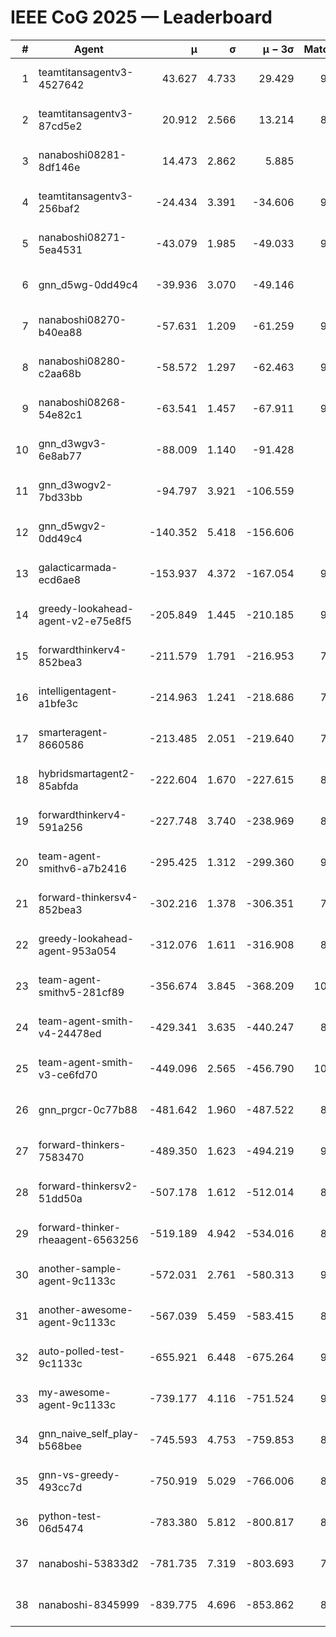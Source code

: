 # IEEE CoG 2025 — Leaderboard

| # | Agent | μ | σ | μ − 3σ | Matches | Updated |
|---:|---|---:|---:|---:|---:|---|
| 1 | teamtitansagentv3-4527642 | 43.627 | 4.733 | 29.429 | 9856 | 2025-08-31 05:29 |
| 2 | teamtitansagentv3-87cd5e2 | 20.912 | 2.566 | 13.214 | 8858 | 2025-08-31 05:29 |
| 3 | nanaboshi08281-8df146e | 14.473 | 2.862 | 5.885 | 376 | 2025-08-31 05:29 |
| 4 | teamtitansagentv3-256baf2 | -24.434 | 3.391 | -34.606 | 9774 | 2025-08-31 05:29 |
| 5 | nanaboshi08271-5ea4531 | -43.079 | 1.985 | -49.033 | 9758 | 2025-08-31 05:29 |
| 6 | gnn_d5wg-0dd49c4 | -39.936 | 3.070 | -49.146 | 200 | 2025-08-31 05:29 |
| 7 | nanaboshi08270-b40ea88 | -57.631 | 1.209 | -61.259 | 9560 | 2025-08-31 05:29 |
| 8 | nanaboshi08280-c2aa68b | -58.572 | 1.297 | -62.463 | 9098 | 2025-08-31 05:29 |
| 9 | nanaboshi08268-54e82c1 | -63.541 | 1.457 | -67.911 | 9280 | 2025-08-31 05:29 |
| 10 | gnn_d3wgv3-6e8ab77 | -88.009 | 1.140 | -91.428 | 258 | 2025-08-31 05:29 |
| 11 | gnn_d3wogv2-7bd33bb | -94.797 | 3.921 | -106.559 | 414 | 2025-08-31 05:29 |
| 12 | gnn_d5wgv2-0dd49c4 | -140.352 | 5.418 | -156.606 | 306 | 2025-08-31 05:29 |
| 13 | galacticarmada-ecd6ae8 | -153.937 | 4.372 | -167.054 | 9020 | 2025-08-31 05:29 |
| 14 | greedy-lookahead-agent-v2-e75e8f5 | -205.849 | 1.445 | -210.185 | 9750 | 2025-08-31 05:29 |
| 15 | forwardthinkerv4-852bea3 | -211.579 | 1.791 | -216.953 | 7779 | 2025-08-31 05:29 |
| 16 | intelligentagent-a1bfe3c | -214.963 | 1.241 | -218.686 | 7997 | 2025-08-31 05:29 |
| 17 | smarteragent-8660586 | -213.485 | 2.051 | -219.640 | 7853 | 2025-08-31 05:29 |
| 18 | hybridsmartagent2-85abfda | -222.604 | 1.670 | -227.615 | 8371 | 2025-08-31 05:29 |
| 19 | forwardthinkerv4-591a256 | -227.748 | 3.740 | -238.969 | 8032 | 2025-08-31 05:29 |
| 20 | team-agent-smithv6-a7b2416 | -295.425 | 1.312 | -299.360 | 9920 | 2025-08-31 05:29 |
| 21 | forward-thinkersv4-852bea3 | -302.216 | 1.378 | -306.351 | 7720 | 2025-08-31 05:29 |
| 22 | greedy-lookahead-agent-953a054 | -312.076 | 1.611 | -316.908 | 8758 | 2025-08-31 05:29 |
| 23 | team-agent-smithv5-281cf89 | -356.674 | 3.845 | -368.209 | 10300 | 2025-08-31 05:29 |
| 24 | team-agent-smith-v4-24478ed | -429.341 | 3.635 | -440.247 | 8958 | 2025-08-31 05:29 |
| 25 | team-agent-smith-v3-ce6fd70 | -449.096 | 2.565 | -456.790 | 10678 | 2025-08-31 05:29 |
| 26 | gnn_prgcr-0c77b88 | -481.642 | 1.960 | -487.522 | 8790 | 2025-08-31 05:29 |
| 27 | forward-thinkers-7583470 | -489.350 | 1.623 | -494.219 | 9080 | 2025-08-31 05:29 |
| 28 | forward-thinkersv2-51dd50a | -507.178 | 1.612 | -512.014 | 8676 | 2025-08-31 05:29 |
| 29 | forward-thinker-rheaagent-6563256 | -519.189 | 4.942 | -534.016 | 8204 | 2025-08-31 05:29 |
| 30 | another-sample-agent-9c1133c | -572.031 | 2.761 | -580.313 | 9400 | 2025-08-31 05:29 |
| 31 | another-awesome-agent-9c1133c | -567.039 | 5.459 | -583.415 | 8960 | 2025-08-31 05:29 |
| 32 | auto-polled-test-9c1133c | -655.921 | 6.448 | -675.264 | 9500 | 2025-08-31 05:29 |
| 33 | my-awesome-agent-9c1133c | -739.177 | 4.116 | -751.524 | 9380 | 2025-08-31 05:29 |
| 34 | gnn_naive_self_play-b568bee | -745.593 | 4.753 | -759.853 | 8160 | 2025-08-31 05:29 |
| 35 | gnn-vs-greedy-493cc7d | -750.919 | 5.029 | -766.006 | 8400 | 2025-08-31 05:29 |
| 36 | python-test-06d5474 | -783.380 | 5.812 | -800.817 | 8120 | 2025-08-31 05:29 |
| 37 | nanaboshi-53833d2 | -781.735 | 7.319 | -803.693 | 7400 | 2025-08-31 05:29 |
| 38 | nanaboshi-8345999 | -839.775 | 4.696 | -853.862 | 8010 | 2025-08-31 05:29 |
